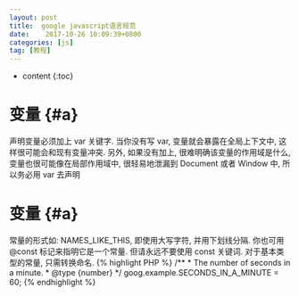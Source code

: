 ```yaml
---
layout: post
title:  google javascript语言规范
date:    2017-10-26 10:09:39+0800
categories: [js] 
tag: [教程] 
---
```

* content
{:toc}


变量 {#a}
===============
                    
声明变量必须加上 var 关键字.
当你没有写 var, 变量就会暴露在全局上下文中, 这样很可能会和现有变量冲突.
另外, 如果没有加上, 很难明确该变量的作用域是什么, 变量也很可能像在局部作用域中, 很轻易地泄漏到 Document 或者 Window 中,
所以务必用 var 去声明

变量 {#a}
===============
常量的形式如: NAMES_LIKE_THIS, 即使用大写字符, 并用下划线分隔.
你也可用 @const 标记来指明它是一个常量.
但请永远不要使用 const 关键词.
对于基本类型的常量, 只需转换命名.
{% highlight PHP %}
      /**
       * The number of seconds in a minute.
       * @type {number}
       */
      goog.example.SECONDS_IN_A_MINUTE = 60;
{% endhighlight %}


   
   
   